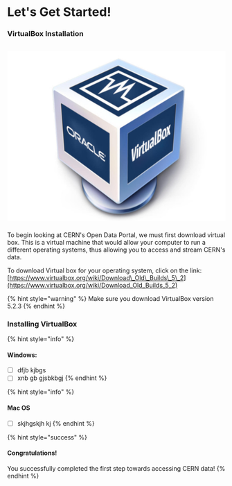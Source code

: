# Let's Get Started!

###                                       VirtualBox Installation  

##                        ![](.gitbook/assets/virtualboxhero.jpg) 

To begin looking at CERN's Open Data Portal, we must first download virtual box. This is a virtual machine that would allow your computer to run a different operating systems, thus allowing you to access and stream CERN's data.  

To download Virtual box for your operating system, click on the link:   [https://www.virtualbox.org/wiki/Download\_Old\_Builds\_5\_2](https://www.virtualbox.org/wiki/Download_Old_Builds_5_2)

{% hint style="warning" %}
Make sure you download VirtualBox version 5.2.3 
{% endhint %}

###                                        Installing VirtualBox

{% hint style="info" %}
#### Windows: 

* [ ] dfjb kjbgs
* [ ]  xnb gb gjsbkbgj
{% endhint %}

{% hint style="info" %}
#### Mac OS  

* [ ] skjhgskjh kj
{% endhint %}

{% hint style="success" %}
#### Congratulations!

You successfully completed the first step towards accessing CERN data!
{% endhint %}

